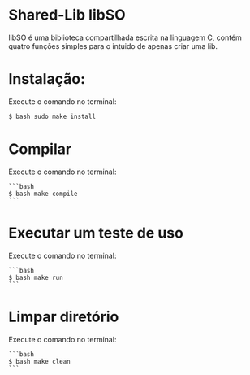 # Shared-Lib libSO

libSO é uma biblioteca compartilhada escrita na linguagem C, contém quatro funções simples para o intuido de apenas criar uma lib.
	
# Instalação:
Execute o comando no terminal:

```bash
$ bash sudo make install
```

# Compilar 
Execute o comando no terminal:

	```bash
	$ bash make compile
	```

# Executar um teste de uso 
Execute o comando no terminal:

	```bash
	$ bash make run
	```

# Limpar diretório
Execute o comando no terminal:

	```bash
	$ bash make clean
	```
